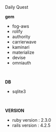 Daily Quest

**gem**
* fog-aws
* rolify
* authority
* carrierwave
* kaminari
* materialize
* devise
* omniauth

<br/>

**DB**
* sqlite3

<br/>

**VERSION**
* ruby version : 2.3.0
* rails version : 4.2.5